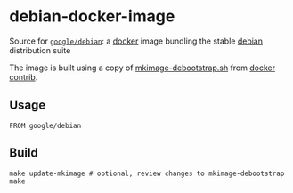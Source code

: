 debian-docker-image
===================

Source for [`google/debian`](https://index.docker.io/u/google/debian/):
a [docker](https://docker.io) image bundling the stable [debian](https://www.debian.org) distribution suite

The image is built using a copy of [mkimage-debootstrap.sh](https://raw.githubusercontent.com/dotcloud/docker/master/contrib/mkimage-debootstrap.sh) from [docker contrib](https://github.com/dotcloud/docker/tree/master/contrib).

## Usage

```
FROM google/debian
```


## Build

```
make update-mkimage # optional, review changes to mkimage-debootstrap
make
```
